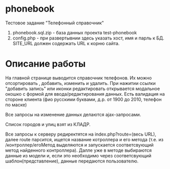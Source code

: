 # phonebook
Тестовое задание "Телефонный справочник"

1. phonebook.sql.zip - база данных проекта test-phonebook
2. config.php - при развертывнии здесь указать хост, имя и парль к БД. SITE_URL должен содержать URL к корню сайта. 

# Описание работы
На главной странице выводится справочник телефонов. Их можно отсортировать , добавить, изменить и удалить.
При нажитии ссылки "добавить запись" или иконки редактировать  открывается модальное окошко с формой для ввода/редактирования данных. Есть валидация на стороне клиента (фио русскими буквами, д.р. от 1900 до 2010, телефон по маске)

Все запросы на изменение данных делаются ajax-запросами.

Список городов и улиц взят из КЛАДР.

Все запросы к серверу редиректятся на index.php?route=(весь URL), далее route парсится, ищется название котроллера и его метода (т.е.  из /контроллер/егоМетод выделяются и запускается соответсвующий метод найденного контроллера). 
Далле уже в методе выбираются данные из модели и, если это необходимо через соответсвующий шаблон(представление), данные передаются пользователю.     